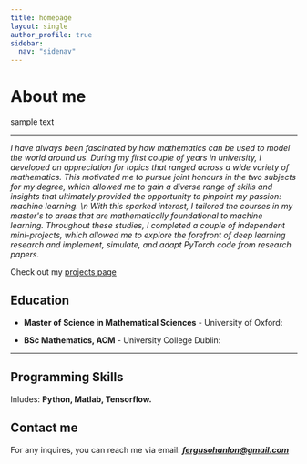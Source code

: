 ```yaml
---
title: homepage
layout: single
author_profile: true
sidebar:
  nav: "sidenav"
---
```



# About me

sample text

---

*I have always been fascinated by how mathematics can be used to model the world around us. During my first couple of years in university, I developed an appreciation for topics that ranged across a wide variety of mathematics. This motivated me to pursue joint honours in the two subjects for my degree, which allowed me to gain a diverse range of skills and insights that ultimately provided the opportunity to pinpoint my passion: machine learning. \n With this sparked interest, I tailored the courses in my master's to areas that are mathematically foundational to machine learning. Throughout these studies, I completed a couple of independent mini-projects, which allowed me to explore the forefront of deep learning research and implement, simulate, and adapt PyTorch code from research papers.*

Check out my [projects page](https://Fergus-OH.github.io/projects/)

## Education

- **Master of Science in Mathematical Sciences** - University of Oxford:  

- **BSc Mathematics, ACM** - University College Dublin:

---

## Programming Skills

Inludes: **Python, Matlab, Tensorflow.**


## Contact me

For any inquires, you can reach me via email: **_[fergusohanlon@gmail.com](mailto:fergusohanlon@gmail.com)_**